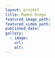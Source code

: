 ```yaml
---
layout: project
title: Mamen Diego
featured_image_path:
featured_video_path:
published_date:
gallery:
  - image:
    url:
    alt:
---
```

